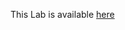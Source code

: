 This Lab is available [here](https://wiki.ittc.ku.edu/ittc_wiki/index.php?title=EECS448:Lab2&oldid=19765)
